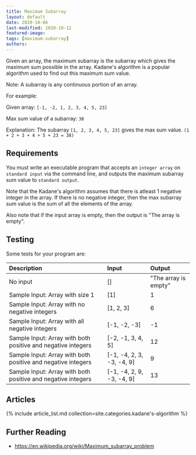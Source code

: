 ```yaml
---
title: Maximum Subarray
layout: default
date: 2020-10-06
last-modified: 2020-10-12
featured-image:
tags: [maximum-subarray]
authors:
---
```


Given an array, the maximum subarray is the subarray which gives the maximum sum possible in the array.
Kadane's algorithm is a popular algorithm used to find out this maximum sum value.

Note: A subarray is any continuous portion of an array.

For example:

Given array: `[-1, -2, 1, 2, 3, 4, 5, 23]`

Max sum value of a subarray: `38`

Explanation: The subarray `[1, 2, 3, 4, 5, 23]` gives the max sum value. `(1 + 2 + 3 + 4 + 5 + 23 = 38)`

## Requirements

You must write an executable program that accepts an `integer array` on `standard input` via the command line, and outputs the maximum subarray sum value to `standard output`.

Note that the Kadane's algorithm assumes that there is atleast 1 negative integer in the array.
If there is no negative integer, then the max subarray sum value is the sum of all the elements of the array.

Also note that if the input array is empty, then the output is "The array is empty".

## Testing

Some tests for your program are:

| Description                                                  | Input                     | Output               |
| :----------------------------------------------------------- | :------------------------ | :------------------- |
| No input                                                     | []                        | "The array is empty" |
| Sample Input: Array with size 1                              | [1]                       | 1                    |
| Sample Input: Array with no negative integers                | [1, 2, 3]                 | 6                    |
| Sample Input: Array with all negative integers               | [-1, -2, -3]              | -1                   |
| Sample Input: Array with both positive and negative integers | [-2, -1, 3, 4, 5]         | 12                   |
| Sample Input: Array with both positive and negative integers | [-1, -4, 2, 3, -3, -4, 9] | 9                    |
| Sample Input: Array with both positive and negative integers | [-1, -4, 2, 9, -3, -4, 9] | 13                   |

## Articles

{% include article_list.md collection=site.categories.kadane's-algorithm %}

## Further Reading

- https://en.wikipedia.org/wiki/Maximum_subarray_problem
